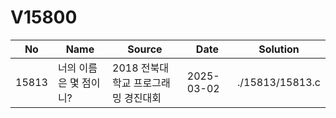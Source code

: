 # V15800

| No| Name| Source| Date| Solution|
|--|--|--|--|--|
|15813| 너의 이름은 몇 점이니?| 2018 전북대학교 프로그래밍 경진대회| 2025-03-02| ./15813/15813.c|

